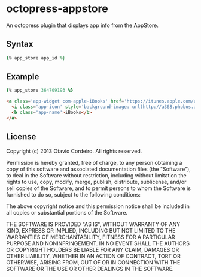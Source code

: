 # octopress-appstore

An octopress plugin that displays app info from the AppStore.

## Syntax

```ruby
{% app_store app_id %}
```

## Example

```ruby
{% app_store 364709193 %}
```

```html
<a class='app-widget com-apple-iBooks' href='https://itunes.apple.com/us/app/ibooks/id364709193?mt=8&uo=4' target='_blank'>
  <i class='app-icon' style='background-image: url(http://a368.phobos.apple.com/us/r1000/110/Purple/v4/a0/93/08/a0930815-e79b-fb7a-8ea0-8793ddba49f9/Icon-iPhone.png)'></i>
  <b class='app-name'>iBooks</b>
</a>
```

## License

Copyright (c) 2013 Otavio Cordeiro. All rights reserved.

Permission is hereby granted, free of charge, to any person obtaining a copy of this software and associated documentation files (the "Software"), to deal in the Software without restriction, including without limitation the rights to use, copy, modify, merge, publish, distribute, sublicense, and/or sell copies of the Software, and to permit persons to whom the Software is furnished to do so, subject to the following conditions:

The above copyright notice and this permission notice shall be included in all copies or substantial portions of the Software.

THE SOFTWARE IS PROVIDED "AS IS", WITHOUT WARRANTY OF ANY KIND, EXPRESS OR IMPLIED, INCLUDING BUT NOT LIMITED TO THE WARRANTIES OF MERCHANTABILITY, FITNESS FOR A PARTICULAR PURPOSE AND NONINFRINGEMENT. IN NO EVENT SHALL THE AUTHORS OR COPYRIGHT HOLDERS BE LIABLE FOR ANY CLAIM, DAMAGES OR OTHER LIABILITY, WHETHER IN AN ACTION OF CONTRACT, TORT OR OTHERWISE, ARISING FROM, OUT OF OR IN CONNECTION WITH THE SOFTWARE OR THE USE OR OTHER DEALINGS IN THE SOFTWARE.
